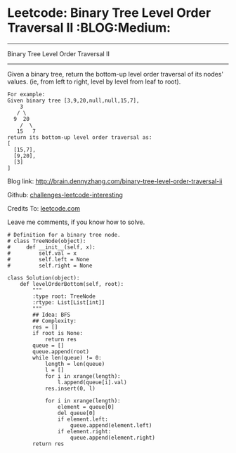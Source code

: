 # Leetcode: Binary Tree Level Order Traversal II     :BLOG:Medium:


---

Binary Tree Level Order Traversal II  

---

Given a binary tree, return the bottom-up level order traversal of its nodes' values. (ie, from left to right, level by level from leaf to root).  

    For example:
    Given binary tree [3,9,20,null,null,15,7],
        3
       / \
      9  20
        /  \
       15   7
    return its bottom-up level order traversal as:
    [
      [15,7],
      [9,20],
      [3]
    ]

Blog link: <http://brain.dennyzhang.com/binary-tree-level-order-traversal-ii>  

Github: [challenges-leetcode-interesting](https://github.com/DennyZhang/challenges-leetcode-interesting/tree/master/binary-tree-level-order-traversal-ii)  

Credits To: [leetcode.com](https://leetcode.com/problems/binary-tree-level-order-traversal-ii/description)  

Leave me comments, if you know how to solve.  

    # Definition for a binary tree node.
    # class TreeNode(object):
    #     def __init__(self, x):
    #         self.val = x
    #         self.left = None
    #         self.right = None
    
    class Solution(object):
        def levelOrderBottom(self, root):
            """
            :type root: TreeNode
            :rtype: List[List[int]]
            """
            ## Idea: BFS
            ## Complexity:
            res = []
            if root is None:
                return res
            queue = []
            queue.append(root)
            while len(queue) != 0:
                length = len(queue)
                l = []
                for i in xrange(length):
                    l.append(queue[i].val)
                res.insert(0, l)
    
                for i in xrange(length):
                    element = queue[0]
                    del queue[0]
                    if element.left:
                        queue.append(element.left)
                    if element.right:
                        queue.append(element.right)
            return res